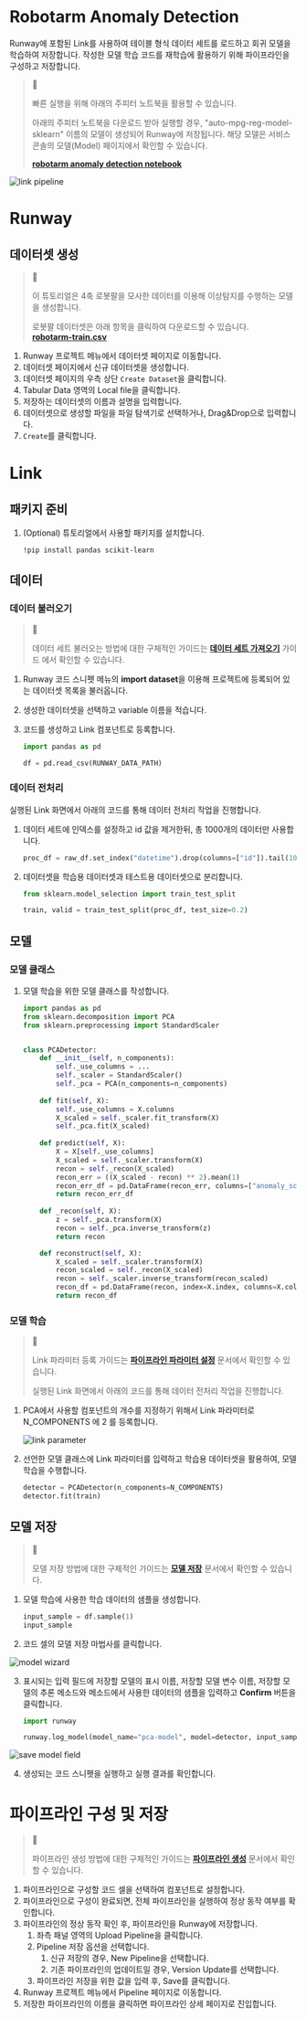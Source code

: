 # Robotarm Anomaly Detection

Runway에 포함된 Link를 사용하여 테이블 형식 데이터 세트를 로드하고 회귀 모델을 학습하여 저장합니다. 작성한 모델 학습 코드를 재학습에 활용하기 위해 파이프라인을 구성하고 저장합니다.

> 📘 
> 
> 빠른 실행을 위해 아래의 주피터 노트북을 활용할 수 있습니다. 
> 
> 아래의 주피터 노트북을 다운로드 받아 실행할 경우, "auto-mpg-reg-model-sklearn" 이름의 모델이 생성되어 Runway에 저장됩니다. 해당 모델은 서비스 콘솔의 모델(Model) 페이지에서 확인할 수 있습니다.
> 
> **[robotarm anomaly detection notebook](https://drive.google.com/uc?export=download&id=10d2Hc4lYx0WOuEvLOkqNTQMpDezbzVzw)**
> 
![link pipeline](image/link_pipeline.png)


# Runway

## 데이터셋 생성

> 📘
> 
> 이 튜토리얼은 4축 로봇팔을 모사한 데이터를 이용해 이상탐지를 수행하는 모델을 생성합니다.
> 
> 로봇팔 데이터셋은 아래 항목을 클릭하여 다운로드할 수 있습니다.  
> **[robotarm-train.csv](https://drive.google.com/uc?export=download&id=1Ks8SUVBQawiKW0q0zQT1sc9um618cdEE)**

1. Runway 프로젝트 메뉴에서 데이터셋 페이지로 이동합니다.
2. 데이터셋 페이지에서 신규 데이터셋을 생성합니다.
3. 데이터셋 페이지의 우측 상단 `Create Dataset`을 클릭합니다.
4. Tabular Data 영역의 Local file을 클릭합니다.
5. 저장하는 데이터셋의 이름과 설명을 입력합니다.
6. 데이터셋으로 생성할 파일을 파일 탐색기로 선택하거나, Drag&Drop으로 입력합니다.
7. `Create`를 클릭합니다.


# Link

## 패키지 준비

1. (Optional) 튜토리얼에서 사용할 패키지를 설치합니다. 
    ```Text Python
    !pip install pandas scikit-learn
    ```

## 데이터

### 데이터 불러오기

> 📘 
> 
> 데이터 세트 불러오는 방법에 대한 구체적인 가이드는 **[데이터 세트 가져오기](https://docs.mrxrunway.ai/docs/데이터-세트-가져오기)** 가이드 에서 확인할 수 있습니다.

1. Runway 코드 스니펫 메뉴의 **import dataset**을 이용해 프로젝트에 등록되어 있는 데이터셋 목록을 불러옵니다.
2. 생성한 데이터셋을 선택하고 variable 이름을 적습니다.
3. 코드를 생성하고 Link 컴포넌트로 등록합니다. 

    ```python
    import pandas as pd

    df = pd.read_csv(RUNWAY_DATA_PATH)
    ```

### 데이터 전처리

실행된 Link 화면에서 아래의 코드를 통해 데이터 전처리 작업을 진행합니다.

1. 데이터 세트에 인덱스를 설정하고 id 값을 제거한뒤, 총 1000개의 데이터만 사용합니다.

    ```python
    proc_df = raw_df.set_index("datetime").drop(columns=["id"]).tail(1000)
    ```

2. 데이터셋을 학습용 데이터셋과 테스트용 데이터셋으로 분리합니다.

    ```python
    from sklearn.model_selection import train_test_split

    train, valid = train_test_split(proc_df, test_size=0.2)
    ```

## 모델

### 모델 클래스

1. 모델 학습을 위한 모델 클래스를 작성합니다.

    ```python
    import pandas as pd
    from sklearn.decomposition import PCA
    from sklearn.preprocessing import StandardScaler


    class PCADetector:
        def __init__(self, n_components):
            self._use_columns = ...
            self._scaler = StandardScaler()
            self._pca = PCA(n_components=n_components)
        
        def fit(self, X):
            self._use_columns = X.columns
            X_scaled = self._scaler.fit_transform(X)
            self._pca.fit(X_scaled)
        
        def predict(self, X):
            X = X[self._use_columns]
            X_scaled = self._scaler.transform(X)
            recon = self._recon(X_scaled)
            recon_err = ((X_scaled - recon) ** 2).mean(1)
            recon_err_df = pd.DataFrame(recon_err, columns=["anomaly_score"], index=X.index)
            return recon_err_df
        
        def _recon(self, X):
            z = self._pca.transform(X)
            recon = self._pca.inverse_transform(z)
            return recon

        def reconstruct(self, X):
            X_scaled = self._scaler.transform(X)
            recon_scaled = self._recon(X_scaled)
            recon = self._scaler.inverse_transform(recon_scaled)
            recon_df = pd.DataFrame(recon, index=X.index, columns=X.columns)
            return recon_df
    ```

### 모델 학습

> 📘 
> 
> Link 파라미터 등록 가이드는 **[파이프라인 파라미터 설정](https://dash.readme.com/project/makinarocks-runway/docs/파이프라인-파라미터-설정)** 문서에서 확인할 수 있습니다.
> 
> 실행된 Link 화면에서 아래의 코드를 통해 데이터 전처리 작업을 진행합니다.

1. PCA에서 사용할 컴포넌트의 개수를 지정하기 위해서 Link 파라미터로 N_COMPONENTS 에 2 를 등록합니다.

     ![link parameter](image/link_parameter.png)
2. 선언한 모델 클래스에 Link 파라미터를 입력하고 학습용 데이터셋을 활용하여, 모델 학습을 수행합니다.

    ```python
    detector = PCADetector(n_components=N_COMPONENTS)
    detector.fit(train)
    ```

## 모델 저장

> 📘 
> 
> 모델 저장 방법에 대한 구체적인 가이드는 **[모델 저장](https://dash.readme.com/project/makinarocks-runway/docs/모델-저장)** 문서에서 확인할 수 있습니다.

1. 모델 학습에 사용한 학습 데이터의 샘플을 생성합니다.

    ```python
    input_sample = df.sample(1)
    input_sample
    ```

2. 코드 셀의 모델 저장 마법사를 클릭합니다.

  ![model wizard](image/model_save_wizard.png)

3. 표시되는 입력 필드에 저장할 모델의 표시 이름, 저장할 모델 변수 이름, 저장할 모델의 추론 메소드와 메소드에서 사용한 데이터의 샘플을 입력하고 **Confirm** 버튼을 클릭합니다.  

    ```python
    import runway

    runway.log_model(model_name="pca-model", model=detector, input_samples={"predict": input_sample})
    ```

  ![save model field](image/save_model_field.png)

4. 생성되는 코드 스니펫을 실행하고 실행 결과를 확인합니다.

# 파이프라인 구성 및 저장

> 📘 
> 
> 파이프라인 생성 방법에 대한 구체적인 가이드는 **[파이프라인 생성](https://docs.mrxrunway.ai/docs/파이프라인-생성)** 문서에서 확인할 수 있습니다.

1. 파이프라인으로 구성할 코드 셀을 선택하여 컴포넌트로 설정합니다.
2. 파이프라인으로 구성이 완료되면, 전체 파이프라인을 실행하여 정상 동작 여부를 확인합니다.
3. 파이프라인의 정상 동작 확인 후, 파이프라인을 Runway에 저장합니다.
    1. 좌측 패널 영역의 Upload Pipeline을 클릭합니다.
    2. Pipeline 저장 옵션을 선택합니다.
        1. 신규 저장의 경우, New Pipeline을 선택합니다.
        2. 기존 파이프라인의 업데이트일 경우, Version Update를 선택합니다.
    3. 파이프라인 저장을 위한 값을 입력 후, Save를 클릭합니다.
4. Runway 프로젝트 메뉴에서 Pipeline 페이지로 이동합니다.
5. 저장한 파이프라인의 이름을 클릭하면 파이프라인 상세 페이지로 진입합니다. 
